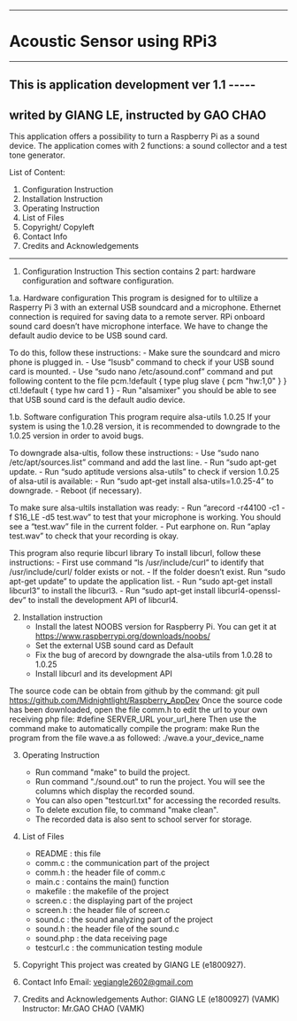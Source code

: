 --------------------------------
# Acoustic Sensor using RPi3
--------------------------------

## This is application development ver 1.1 ----- 
## writed by GIANG LE, instructed by GAO CHAO

This application offers a possibility to turn a Raspberry Pi as a sound device.
The application comes with 2 functions: a sound collector and a test tone generator.

List of Content:
1. Configuration Instruction
2. Installation Instruction
3. Operating Instruction
4. List of Files
5. Copyright/ Copyleft
6. Contact Info
7. Credits and Acknowledgements
--------------------------------

1. Configuration Instruction 
    This section contains 2 part: hardware configuration and software configuration.

1.a. Hardware configuration 
    This program is designed for to ultilize a Rasperry Pi 3 with an external USB soundcard and a microphone. 
    Ethernet connection is required for saving data to a remote server. 
    RPi onboard sound card doesn’t have microphone interface. We have to change the default audio device to be USB sound card.

To do this, follow these instructions:
    - Make sure the soundcard and micro phone is plugged in.
    - Use “lsusb” command to check if your USB sound card is mounted.
    - Use “sudo nano /etc/asound.conf” command and put following content to the file
                    pcm.!default {
                    type plug
                    slave {
                    pcm "hw:1,0"
                    }
                    }
                    ctl.!default {
                    type hw
                    card 1
                    }
    - Run "alsamixer" you should be able to see that USB sound card is the default audio device.
  
1.b. Software configuration
This program require alsa-utils 1.0.25
If your system is using the 1.0.28 version, it is recommended to downgrade to the 1.0.25 version in order to avoid bugs.

To downgrade alsa-ultis, follow these instructions:
    - Use “sudo nano /etc/apt/sources.list” command and add the last line.
    - Run “sudo apt-get update.
    - Run “sudo aptitude versions alsa-utils” to check if version 1.0.25 of alsa-util is available:
    - Run “sudo apt-get install alsa-utils=1.0.25-4” to downgrade.
    - Reboot (if necessary).

To make sure alsa-ultils installation was ready:
    - Run “arecord -r44100 -c1 -f S16_LE -d5 test.wav” to test that your microphone is working. You should see a “test.wav” file in the current folder.
    - Put earphone on. Run “aplay test.wav” to check that your recording is okay.

This program also requrie libcurl library
To install libcurl, follow these instructions:
    - First use command “ls /usr/include/curl” to identify that /usr/include/curl/ folder exists or not.
    - If the folder doesn’t exist. Run “sudo apt-get update” to update the application list.
    - Run “sudo apt-get install libcurl3” to install the libcurl3.
    - Run “sudo apt-get install libcurl4-openssl-dev” to install the development API of libcurl4.


2. Installation instruction
    - Install the latest NOOBS version for Raspberry Pi. You can get it at https://www.raspberrypi.org/downloads/noobs/
    - Set the external USB sound card as Default
    - Fix the bug of arecord by downgrade the alsa-utils from 1.0.28 to 1.0.25
    - Install libcurl and its development API

The source code can be obtain from github by the command: git pull https://github.com/Midnightlight/Raspberry_AppDev
Once the source code has been downloaded, open the file comm.h to edit the url to your own receiving php file:
#define SERVER_URL your_url_here
Then use the command make to automatically compile the program: make
Run the program from the file wave.a as followed: ./wave.a your_device_name


3. Operating Instruction
    - Run command "make" to build the project.
    - Run command "./sound.out" to run the project. You will see the columns which display the recorded sound.
    - You can also open "testcurl.txt" for accessing the recorded results.
    - To delete excution file, to command "make clean".
    - The recorded data is also sent to school server for storage.


4. List of Files
    - README : this file
    - comm.c : the communication part of the project
    - comm.h : the header file of comm.c
    - main.c : contains the main() function
    - makefile : the makefile of the project
    - screen.c : the displaying part of the project
    - screen.h : the header file of screen.c
    - sound.c : the sound analyzing part of the project
    - sound.h : the header file of the sound.c
    - sound.php : the data receiving page
    - testcurl.c : the communication testing module


5. Copyright 
This project was created by GIANG LE (e1800927).


6. Contact Info 
Email: vegiangle2602@gmail.com


7. Credits and Acknowledgements 
Author: GIANG LE (e1800927) (VAMK) 
Instructor: Mr.GAO CHAO (VAMK)

